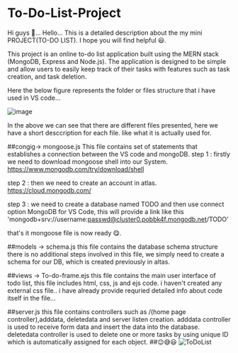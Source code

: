 # To-Do-List-Project
 Hi guys 👋...
 Hello...
 This is a detailed description about the my mini PROJECT(TO-DO LIST).
 I hope you will find helpful 😃.

 This project is an online to-do list application built using the MERN stack (MongoDB, Express and Node.js). The application is designed to be simple and allow users to easily keep track of their tasks with features such as task creation, and task deletion.

 Here the below figure represents the folder or files structure that i have used in VS code...


![image](https://github.com/Divya6265/To-Do-List-Project/assets/87583059/493064e4-86f9-4f76-b55c-def4ae6b50ae)


In the above we can see that there are different files presented, here we have a short desccription for each file. like what it is actually used for.

 ##congig-> mongoose.js
 This file contains set of statements that establishes a connection between the VS code and mongoDB.
 step 1 : firstly we need to download mongoose shell into our System.
 https://www.mongodb.com/try/download/shell

 step 2 : then we need to create an account in atlas.
 https://cloud.mongodb.com/
 
 step 3 : we need to create a database named TODO and then use connect option MongoDB for VS Code, this will provide a link like this
 'mongodb+srv://username:passwd@cluster0.pobbk4f.mongodb.net/TODO'

 that's it mongoose file is now ready 😋.

 ##models -> schema.js
 this file contains the database schema structure there is no additional steps involved in this file, we simply need to create a schema 
 for our DB, which is created previously in altas.

 ##views -> To-do-frame.ejs
 this file contains the main user interface of todo list, this file includes html, css, js and ejs code.
 i haven't created any external css file..
 i have already provide requried detailed info about code itself in the file...

 ##server.js
this file contains controllers such as /(home page controller),adddata, deletedata and server listen creation.
adddata controller is used to receive form data and insert the data into the database.
deletedata controller is used to delete one or more tasks by using unique ID which is automatically assigned for each object. 
 ##😉😅😃
 ![ToDoList](https://github.com/Divya6265/To-Do-List-Project/assets/87583059/13c33b0b-c36a-41e9-bea1-aa748b41243f)

 





